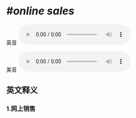 # ***\#online sales*** 
英音
<audio src="./media/online sales1_AAC.aac" controls="controls"></audio>

美音
<audio src="./media/online sales2_AAC.aac" controls="controls"></audio>



  

英文释义
---
### 1.**网上销售**  


